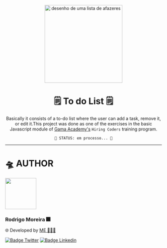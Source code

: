 <p align="center"> 
    <img src="https://image.flaticon.com/icons/png/512/262/262825.png" height="250px" alt="desenho de uma lista de afazeres">
</p>

<h1 align="center">🗒 To do List 🗒</h1>

<p align="center">
Basically it consists of a to-do list where the user can add a task, remove it, or edit it.This project was done as one of the exercises in the basic Javascript module of <a href="https://www.gama.academy/">Gama Academy's</a> <code>Hiring Coders</code> training program.
</p>

<p align="center">
<code>🚀 STATUS: em processo... 🚀</code>
</p>

****

# 🛸 AUTHOR

<img src="https://avatars.githubusercontent.com/u/78985382?v=4" height="100px">

### Rodrigo Moreira 🎆
🌐 Developed by [ME 👨🏽‍💻](https://github.com/RodrigoMoreiraDaSilva)

[![Badge Twitter](https://img.shields.io/badge/Twitter-1DA1F2?style=for-the-badge&logo=twitter&logoColor=white)](https://twitter.com/psrodrigs)
[![Badge Linkedin](https://img.shields.io/badge/LinkedIn-0077B5?style=for-the-badge&logo=linkedin&logoColor=white)](https://www.linkedin.com/in/rodrigo-m0reira-da-silva/)